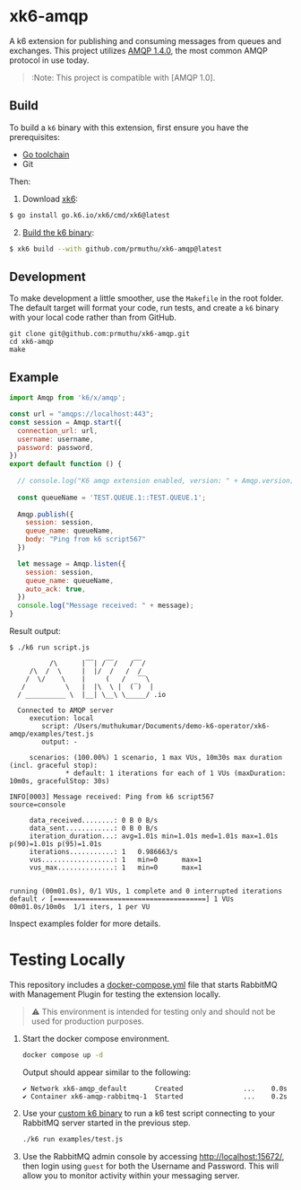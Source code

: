 <br />

# xk6-amqp

A k6 extension for publishing and consuming messages from queues and exchanges.
This project utilizes [AMQP 1.4.0](https://github.com/Azure/go-amqp), the most common AMQP protocol in use today.

> :Note: This project is compatible with [AMQP 1.0].

## Build

To build a `k6` binary with this extension, first ensure you have the prerequisites:

- [Go toolchain](https://go101.org/article/go-toolchain.html)
- Git

Then:

1. Download [xk6](https://github.com/grafana/xk6):
  ```bash
  $ go install go.k6.io/xk6/cmd/xk6@latest
  ```

2. [Build the k6 binary](https://github.com/grafana/xk6#command-usage):
  ```bash
  $ xk6 build --with github.com/prmuthu/xk6-amqp@latest
  ```

## Development
To make development a little smoother, use the `Makefile` in the root folder. The default target will format your code, run tests, and create a `k6` binary with your local code rather than from GitHub.

```shell
git clone git@github.com:prmuthu/xk6-amqp.git
cd xk6-amqp
make
```

## Example

```javascript
import Amqp from 'k6/x/amqp';

const url = "amqps://localhost:443";
const session = Amqp.start({
  connection_url: url,
  username: username,
  password: password,
})
export default function () {
  
  // console.log("K6 amqp extension enabled, version: " + Amqp.version)
  
  const queueName = 'TEST.QUEUE.1::TEST.QUEUE.1';
  
  Amqp.publish({
    session: session,
    queue_name: queueName,
    body: "Ping from k6 script567"
  })

  let message = Amqp.listen({
    session: session,
    queue_name: queueName,
    auto_ack: true,
  })
  console.log("Message received: " + message);
}


```

Result output:

```plain
$ ./k6 run script.js

          /\      |‾‾| /‾‾/   /‾‾/
     /\  /  \     |  |/  /   /  /
    /  \/    \    |     (   /   ‾‾\
   /          \   |  |\  \ |  (‾)  |
  / __________ \  |__| \__\ \_____/ .io

  Connected to AMQP server
     execution: local
        script: /Users/muthukumar/Documents/demo-k6-operator/xk6-amqp/examples/test.js
        output: -

     scenarios: (100.00%) 1 scenario, 1 max VUs, 10m30s max duration (incl. graceful stop):
              * default: 1 iterations for each of 1 VUs (maxDuration: 10m0s, gracefulStop: 30s)

INFO[0003] Message received: Ping from k6 script567      source=console

     data_received........: 0 B 0 B/s
     data_sent............: 0 B 0 B/s
     iteration_duration...: avg=1.01s min=1.01s med=1.01s max=1.01s p(90)=1.01s p(95)=1.01s
     iterations...........: 1   0.986663/s
     vus..................: 1   min=0      max=1
     vus_max..............: 1   min=0      max=1


running (00m01.0s), 0/1 VUs, 1 complete and 0 interrupted iterations
default ✓ [======================================] 1 VUs  00m01.0s/10m0s  1/1 iters, 1 per VU

```

Inspect examples folder for more details.

# Testing Locally

This repository includes a [docker-compose.yml](./docker-compose.yml) file that starts RabbitMQ with Management Plugin for testing the extension locally.

> :warning: This environment is intended for testing only and should not be used for production purposes.

1. Start the docker compose environment.
   ```bash
   docker compose up -d
   ```
   Output should appear similar to the following:
   ```shell
   ✔ Network xk6-amqp_default       Created               ...    0.0s
   ✔ Container xk6-amqp-rabbitmq-1  Started               ...    0.2s
   ```
2. Use your [custom k6 binary](#build) to run a k6 test script connecting to your RabbitMQ server started in the previous step.
   ```bash
   ./k6 run examples/test.js
   ```
3. Use the RabbitMQ admin console by accessing [http://localhost:15672/](http://localhost:15672/), then login using `guest` for both the Username and Password.
   This will allow you to monitor activity within your messaging server.
